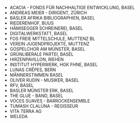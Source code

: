 * ACACIA - FONDS FÜR NACHHALTIGE ENTWICKLUNG, BASEL
* ANDREAS MEIER - DIRIGENT, ZÜRICH
* BASLER AFRIKA BIBLIOGRAPHIEN, BASEL
* RIEDERENHOF, BUUS
* HÄMISEGGER SCHREINEREI, BASEL
* DIGITALWERKSTATT, BASEL
* FOS FREIE MITTELSCHULE, MUTTENZ BL
* VEREIN JUGENDPROJEKTE, MUTTENZ
* GOSPELCHOR AM MÜNSTER, BASEL
* GRÜNLIBERALE PARTEI, BASEL
* HIRZENPAVILLON, RIEHEN
* INSTITUT HYPERWERK, HGK FHNE, BASEL
* LUNAS CRÊPES, BERN
* MÄNNERSTIMMEN BASEL
* OLIVER RUDIN - MUSIKER, BASEL
* RFV, BASEL
* BASLER MÜNSTER ERK, BASEL
* THE GLUE - BAND, BASEL
* VOCES SUAVES - BARROCKENSEMBLE
* TUMASH CLALÜNA - REGISSEUR
* VITA TERRA AG
* WELEDA